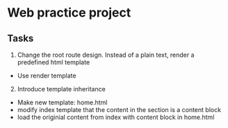 # Web practice project


## Tasks

1. Change the root route design. Instead of a plain text, render a predefined html template
- Use render template

2. Introduce template inheritance
- Make new template: home.html
- modify index template that the content in the section is a content block
- load the originial content from index with content block in home.html